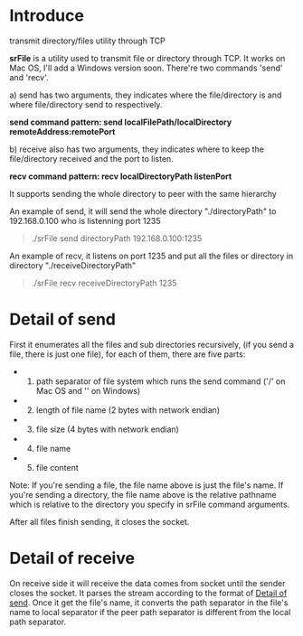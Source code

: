 # Introduce

transmit directory/files utility through TCP

**srFile** is a utility used to transmit file or directory through TCP. It works on Mac OS, I'll add a Windows version soon.
There're two commands 'send' and 'recv'.

a) send has two arguments, they indicates where the file/directory is and where file/directory send to respectively.

**send command pattern: send localFilePath/localDirectory remoteAddress:remotePort**

b) receive also has two arguments, they indicates where to keep the file/directory received and the port to listen.

**recv command pattern: recv localDirectoryPath listenPort**

It supports sending the whole directory to peer with the same hierarchy


An example of send, it will send the whole directory "./directoryPath" to 192.168.0.100 who is listenning port 1235
> ./srFile send directoryPath 192.168.0.100:1235

An example of recv, it listens on port 1235 and put all the files or directory in directory "./receiveDirectoryPath"
> ./srFile recv receiveDirectoryPath 1235

# Detail of send

First it enumerates all the files and sub directories recursively, (if you send a file, there is just one file), for each of them, there are five parts:
* 1. path separator of file system which runs the send command ('/' on Mac OS and '\' on Windows)
* 2. length of file name (2 bytes with network endian)
* 3. file size (4 bytes with network endian)
* 4. file name
* 5. file content

Note: If you're sending a file, the file name above is just the file's name. If you're sending a directory, the file name above is the relative pathname which is relative to the directory you specify in srFile command arguments.

After all files finish sending, it closes the socket.

# Detail of receive

On receive side it will receive the data comes from socket until the sender closes the socket. It parses the stream according to the format of [Detail of send](https://github.com/kudocc/srFile/blob/master/README.md#detail-of-send). Once it get the file's name, it converts the path separator in the file's name to local separator if the peer path separator is different from the local path separator.

